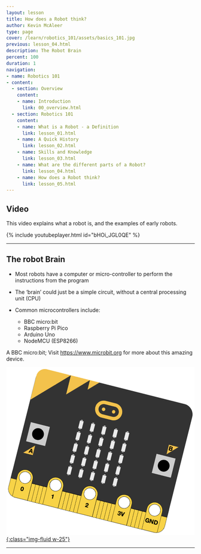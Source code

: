 ```yaml
---
layout: lesson
title: How does a Robot think?
author: Kevin McAleer
type: page
cover: /learn/robotics_101/assets/basics_101.jpg
previous: lesson_04.html
description: The Robot Brain
percent: 100
duration: 1
navigation:
- name: Robotics 101
- content:
  - section: Overview
    content:
    - name: Introduction
      link: 00_overview.html
  - section: Robotics 101
    content:
    - name: What is a Robot - a Definition
      link: lesson_01.html
    - name: A Quick History
      link: lesson_02.html
    - name: Skills and Knowledge
      link: lesson_03.html
    - name: What are the different parts of a Robot?
      link: lesson_04.html
    - name: How does a Robot think?
      link: lesson_05.html
---
```



## Video

This video explains what a robot is, and the examples of early robots.

{% include youtubeplayer.html id="bHOi_JGL0QE" %}

---

## The robot Brain

- Most robots have a computer or micro-controller to perform the instructions from the program
- The ‘brain’ could just be a simple circuit, without a central processing unit (CPU)
- Common microcontrollers include:

  - BBC micro:bit
  - Raspberry Pi Pico
  - Arduino Uno
  - NodeMCU (ESP8266)

A BBC micro:bit; Visit <https://www.microbit.org> for more about this amazing device.

[![BBC micro:bit](assets/bbc_microbit.jpg){:class="img-fluid w-25"}](https://www.microbit.org)

---
